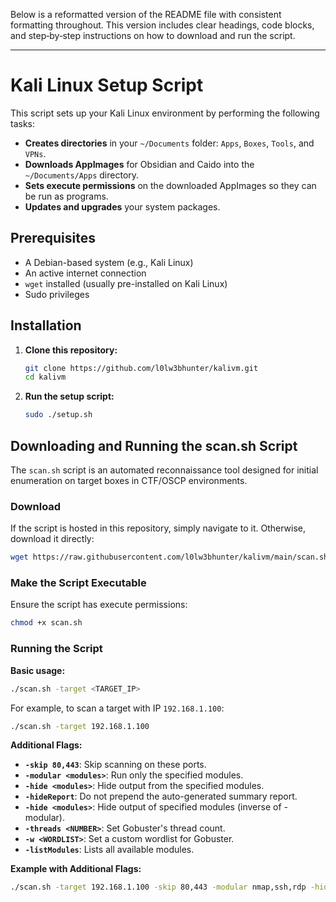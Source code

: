 Below is a reformatted version of the README file with consistent formatting throughout. This version includes clear headings, code blocks, and step‐by‐step instructions on how to download and run the script.

---


# Kali Linux Setup Script

This script sets up your Kali Linux environment by performing the following tasks:
- **Creates directories** in your `~/Documents` folder: `Apps`, `Boxes`, `Tools`, and `VPNs`.
- **Downloads AppImages** for Obsidian and Caido into the `~/Documents/Apps` directory.
- **Sets execute permissions** on the downloaded AppImages so they can be run as programs.
- **Updates and upgrades** your system packages.

## Prerequisites

- A Debian-based system (e.g., Kali Linux)
- An active internet connection
- `wget` installed (usually pre-installed on Kali Linux)
- Sudo privileges

## Installation

1. **Clone this repository:**
   ```bash
   git clone https://github.com/l0lw3bhunter/kalivm.git
   cd kalivm
   ```

2. **Run the setup script:**
   ```bash
   sudo ./setup.sh
   ```

## Downloading and Running the scan.sh Script

The `scan.sh` script is an automated reconnaissance tool designed for initial enumeration on target boxes in CTF/OSCP environments.

### Download

If the script is hosted in this repository, simply navigate to it. Otherwise, download it directly:
```bash
wget https://raw.githubusercontent.com/l0lw3bhunter/kalivm/main/scan.sh
```

### Make the Script Executable

Ensure the script has execute permissions:
```bash
chmod +x scan.sh
```

### Running the Script

**Basic usage:**
```bash
./scan.sh -target <TARGET_IP>
```
For example, to scan a target with IP `192.168.1.100`:
```bash
./scan.sh -target 192.168.1.100
```

**Additional Flags:**

- **`-skip 80,443`**: Skip scanning on these ports.
- **`-modular <modules>`**: Run only the specified modules.
- **`-hide <modules>`**: Hide output from the specified modules.
- **`-hideReport`**: Do not prepend the auto-generated summary report.
- **`-hide <modules>`**: Hide output of specified modules (inverse of -modular).
- **`-threads <NUMBER>`**: Set Gobuster's thread count.
- **`-w <WORDLIST>`**: Set a custom wordlist for Gobuster.
-  **`-listModules`**: Lists all available modules.

**Example with Additional Flags:**
```bash
./scan.sh -target 192.168.1.100 -skip 80,443 -modular nmap,ssh,rdp -hide curl,whatweb
```
